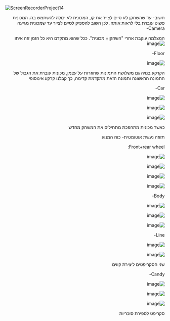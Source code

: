 ![ScreenRecorderProject14](https://user-images.githubusercontent.com/30858011/102941327-1d88a680-44bb-11eb-9941-77a4b4458e90.gif)


<div dir='rtl' lang='he'>
חשוב- עד שהשחקן לא סיים לצייר את קו, המכונית לא יכולה להשתמש בה. המכונית פשוט עוברת בלי לראות אותה. לכן חשוב להספיק לסיים לצייר עד שמכונית מגיעה
  Camera-
 
המצלמה עוקבת אחרי "השחקן= מכונית". ככל שהוא מתקדם היא כל הזמן זזה איתו
![image](https://user-images.githubusercontent.com/30858011/100729566-98d1cd80-33d1-11eb-9b65-51a5efb08cc4.png)

Floor-

![image](https://user-images.githubusercontent.com/30858011/100730678-06cac480-33d3-11eb-9173-d0a6c38985d4.png)

הקרקע בנויה גם משלושת התמונות שחוזרות על עצמן, מכונית עוברת את הגבול של התמונה הראשונה ותמונה הזאת מתקדמת קדימה, כך קבלנו קרקע אינוסופי

  Car-
  
 ![image](https://user-images.githubusercontent.com/30858011/102941865-77d63700-44bc-11eb-8218-db67d7161399.png)
  
  
![image](https://user-images.githubusercontent.com/30858011/102941922-92a8ab80-44bc-11eb-9213-a6f74240bd57.png)

![image](https://user-images.githubusercontent.com/30858011/102942781-eb794380-44be-11eb-878c-ed3a881ef94b.png)

כאשר מכונית מתהפכת מתחילים את המשחק מחדש

תזוזה נעשת אוטומטית- כוח המנוע

Front+rear wheel:

![image](https://user-images.githubusercontent.com/30858011/102941973-c388e080-44bc-11eb-912d-4d01570d6b40.png)

![image](https://user-images.githubusercontent.com/30858011/102941997-d56a8380-44bc-11eb-8ca6-3ccb3635032a.png)

![image](https://user-images.githubusercontent.com/30858011/102942033-ec10da80-44bc-11eb-918d-a2ec3f77bab2.png)


![image](https://user-images.githubusercontent.com/30858011/102942075-0ba80300-44bd-11eb-9c73-ef276e65fd8f.png)

Body-

![image](https://user-images.githubusercontent.com/30858011/102942210-6c374000-44bd-11eb-9208-d0f6d91299f5.png)


![image](https://user-images.githubusercontent.com/30858011/102942257-853ff100-44bd-11eb-8a9c-aab9d07b223f.png)

![image](https://user-images.githubusercontent.com/30858011/102942287-9be64800-44bd-11eb-8ce1-9cf7092881f8.png)

Line-

![image](https://user-images.githubusercontent.com/30858011/102942334-c0dabb00-44bd-11eb-9d6f-4c8e5ea8bbf5.png)

![image](https://user-images.githubusercontent.com/30858011/102942366-d8b23f00-44bd-11eb-82f9-ece245e5de98.png)

שני הסקריפטים ליצירת קווים

Candy-

![image](https://user-images.githubusercontent.com/30858011/102942548-5413f080-44be-11eb-94c5-3a9c1d6da4df.png)

![image](https://user-images.githubusercontent.com/30858011/102942618-8887ac80-44be-11eb-9d47-0259becf41af.png)

![image](https://user-images.githubusercontent.com/30858011/102942659-a0f7c700-44be-11eb-85f1-2e184081a438.png)

סקריפט לספירת סוכריות


  </div>
